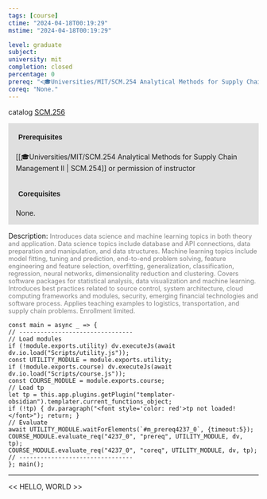 ```yaml
---
tags: [course]
ctime: "2024-04-18T00:19:29"
mstime: "2024-04-18T00:19:29"

level: graduate
subject: 
university: mit
completion: closed
percentage: 0
prereq: "<🎓Universities/MIT/SCM.254 Analytical Methods for Supply Chain Management II> or permission of instructor"
coreq: "None."
---
```


catalog [SCM.256](http://student.mit.edu/catalog/mSCMa.html#SCM.256)

<span style="display: block; padding: 15px; background-color: rgb(100, 100, 100, 0.2);"><font id="m_prereq4237_0" style="display: block; font-family: Arial, sans-serif; font-weight: bold; padding: 5px">Prerequisites</font><br><span id="prereq4237_0">[[🎓Universities/MIT/SCM.254 Analytical Methods for Supply Chain Management II | SCM.254]] or permission of instructor</span></span>
<span style="display: block; padding: 15px; background-color: rgb(100, 100, 100, 0.2);"><font id="m_coreq4237_0" style="display: block; font-family: Arial, sans-serif; font-weight: bold; padding: 5px">Corequisites</font><br><span id="coreq4237_0">None.</span></span>

<font style="">Description:</font>
<font style="color: grey; font-size: 0.8rem;">Introduces data science and machine learning topics in both theory and application. Data science topics include database and API connections, data preparation and manipulation, and data structures. Machine learning topics include model fitting, tuning and prediction, end-to-end problem solving, feature engineering and feature selection, overfitting, generalization, classification, regression, neural networks, dimensionality reduction and clustering. Covers software packages for statistical analysis, data visualization and machine learning. Introduces best practices related to source control, system architecture, cloud computing frameworks and modules, security, emerging financial technologies and software process. Applies teaching examples to logistics, transportation, and supply chain problems. Enrollment limited.</font>

```dataviewjs
const main = async _ => {
// --------------------------------
// Load modules
if (!module.exports.utility) dv.executeJs(await dv.io.load("Scripts/utility.js"));
const UTILITY_MODULE = module.exports.utility;
if (!module.exports.course) dv.executeJs(await dv.io.load("Scripts/course.js"));
const COURSE_MODULE = module.exports.course;
// Load tp
let tp = this.app.plugins.getPlugin("templater-obsidian").templater.current_functions_object;
if (!tp) { dv.paragraph("<font style='color: red'>tp not loaded!</font>"); return; }
// Evaluate
await UTILITY_MODULE.waitForElements(`#m_prereq4237_0`, {timeout:5});
COURSE_MODULE.evaluate_req("4237_0", "prereq", UTILITY_MODULE, dv, tp);
COURSE_MODULE.evaluate_req("4237_0", "coreq", UTILITY_MODULE, dv, tp);
// --------------------------------
}; main();
```

---

<< HELLO, WORLD >>
